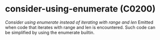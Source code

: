 # consider-using-enumerate (C0200)

*Consider using enumerate instead of iterating with range and len*
Emitted when code that iterates with range and len is encountered. Such
code can be simplified by using the enumerate builtin.
